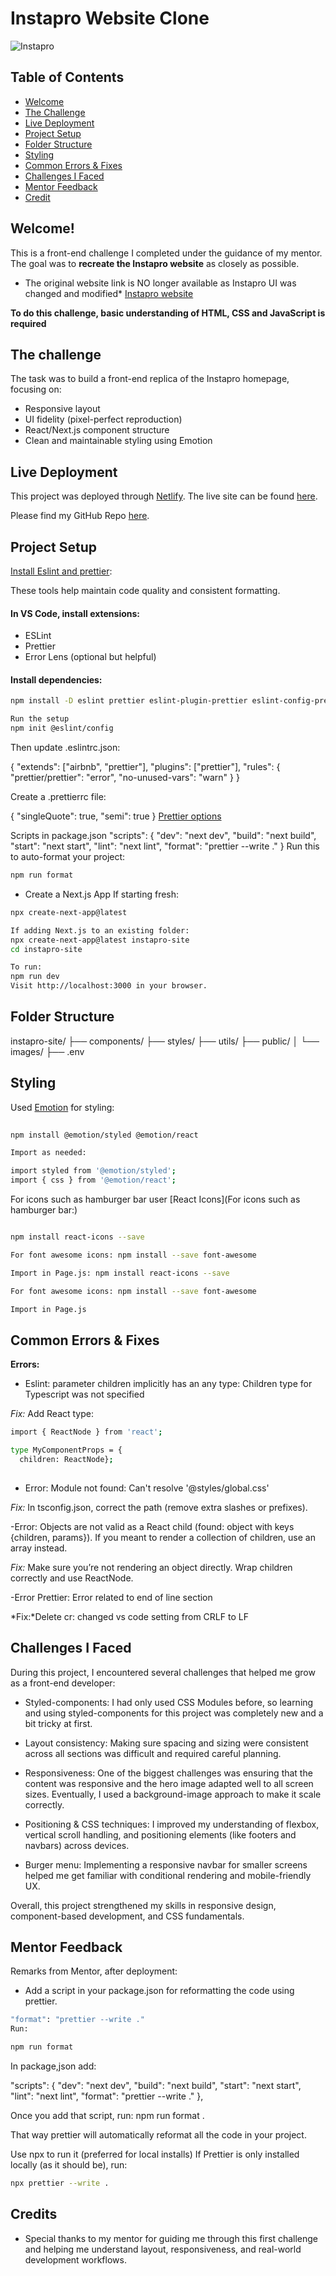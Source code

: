 # Instapro Website Clone

![Instapro](/images/instapro-preview.PNG)


## Table of Contents

- [Welcome](#welcome)
- [The Challenge](#the-challenge)
- [Live Deployment](#live-deployment)
- [Project Setup](#project-setup)
- [Folder Structure](#folder-structure)
- [Styling](#styling)
- [Common Errors & Fixes](#common-errors--fixes)
- [Challenges I Faced](#challenges-i-faced)
- [Mentor Feedback](#mentor-feedback)
- [Credit](#credit)

## Welcome!

This is a front-end challenge I completed under the guidance of my mentor.  
The goal was to **recreate the Instapro website** as closely as possible.
 * The original website link is NO longer available as Instapro UI was changed and modified*
 [Instapro website](https://www.instapro.it/)
 
**To do this challenge, basic understanding of HTML, CSS and JavaScript is required**

## The challenge

The task was to build a front-end replica of the Instapro homepage, focusing on:

- Responsive layout
- UI fidelity (pixel-perfect reproduction)
- React/Next.js component structure
- Clean and maintainable styling using Emotion

## Live Deployment

This project was deployed through [Netlify](https://www.netlify.com/). The live site can be found [here](as-instapro-replica.netlify.app).

Please find my GitHub Repo [here](as-instapro-replica.netlify.app).

## Project Setup

[Install Eslint and prettier](https://blog.logrocket.com/using-prettier-eslint-javascript-formatting/):

These tools help maintain code quality and consistent formatting.

#### In VS Code, install extensions:

- ESLint
- Prettier
- Error Lens (optional but helpful)

#### Install dependencies:

```bash
npm install -D eslint prettier eslint-plugin-prettier eslint-config-prettier eslint-plugin-node eslint-config-node

Run the setup 
npm init @eslint/config
```
Then update .eslintrc.json:
 
{
  "extends": ["airbnb", "prettier"],
  "plugins": ["prettier"],
  "rules": {
    "prettier/prettier": "error",
    "no-unused-vars": "warn"
  }
}

Create a .prettierrc file:

{
  "singleQuote": true,
  "semi": true
}
[Prettier options](https://prettier.io/docs/en/options.html)


Scripts in package.json
"scripts": {
  "dev": "next dev",
  "build": "next build",
  "start": "next start",
  "lint": "next lint",
  "format": "prettier --write ."
}
Run this to auto-format your project:

```bash
npm run format
```

- Create a Next.js App
If starting fresh:
```bash
npx create-next-app@latest

If adding Next.js to an existing folder:
npx create-next-app@latest instapro-site
cd instapro-site

To run:
npm run dev
Visit http://localhost:3000 in your browser.

```

## Folder Structure

instapro-site/
├── components/
├── styles/
├── utils/
├── public/
│   └── images/
├── .env

## Styling

Used [Emotion](https://emotion.sh/docs/styled) for styling:

```bash
 
npm install @emotion/styled @emotion/react

Import as needed:

import styled from '@emotion/styled';
import { css } from '@emotion/react';
```
For icons such as hamburger bar user [React Icons](For icons such as hamburger bar:) 

```bash

npm install react-icons --save

For font awesome icons: npm install --save font-awesome

Import in Page.js: npm install react-icons --save

For font awesome icons: npm install --save font-awesome

Import in Page.js
```

## Common Errors & Fixes

**Errors:**
- Eslint: parameter children implicitly has an any type: Children type for Typescript was not specified

*Fix:* Add React type:

```bash 
import { ReactNode } from 'react';

type MyComponentProps = {
  children: ReactNode};
  
  ```

- Error: Module not found: Can't resolve '@styles/global.css'

*Fix:*   In tsconfig.json, correct the path (remove extra slashes or prefixes).

-Error: Objects are not valid as a React child (found: object with keys {children, params}). If you meant to render a collection of children, use an array instead.

*Fix:* Make sure you’re not rendering an object directly. Wrap children correctly and use ReactNode.

-Error Prettier: Error related to end of line section

*Fix:*Delete cr: changed vs code setting from CRLF to LF

## Challenges I Faced
During this project, I encountered several challenges that helped me grow as a front-end developer:

- Styled-components: I had only used CSS Modules before, so learning and using styled-components for this project was completely new and a bit tricky at first.

- Layout consistency: Making sure spacing and sizing were consistent across all sections was difficult and required careful planning.

- Responsiveness: One of the biggest challenges was ensuring that the content was responsive and the hero image adapted well to all screen sizes. Eventually, I used a background-image approach to make it scale correctly.

- Positioning & CSS techniques: I improved my understanding of flexbox, vertical scroll handling, and positioning elements (like footers and navbars) across devices.

- Burger menu: Implementing a responsive navbar for smaller screens helped me get familiar with conditional rendering and mobile-friendly UX.

Overall, this project strengthened my skills in responsive design, component-based development, and CSS fundamentals.

## Mentor Feedback  
Remarks from Mentor, after deployment:

- Add a script in your package.json for reformatting the code using prettier.

```bash
"format": "prettier --write ."
Run:

npm run format

```

In package,json add:

"scripts": {
"dev": "next dev",
"build": "next build",
"start": "next start",
"lint": "next lint",
"format": "prettier --write ."
},

Once you add that script, run: npm run format . 

That way prettier will automatically reformat all the code in your project.

Use npx to run it (preferred for local installs)
If Prettier is only installed locally (as it should be), run:

``` bash
npx prettier --write .

```

## Credits
- Special thanks to my mentor for guiding me through this first challenge and helping me understand layout, responsiveness, and real-world development workflows.